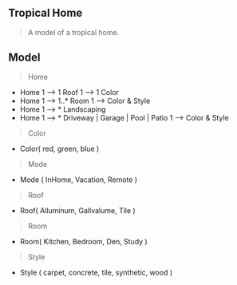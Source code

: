 Tropical Home
-------------
>A model of a tropical home.

Model
-----
>Home
* Home 1 --> 1 Roof 1 --> 1 Color
* Home 1 --> 1..* Room 1 --> Color & Style
* Home 1 --> * Landscaping
* Home 1 --> * Driveway | Garage | Pool | Patio 1 --> Color & Style

>Color
* Color( red, green, blue )

>Mode
* Mode ( InHome, Vacation, Remote )

>Roof
* Roof( Alluminum, Gallvalume, Tile )

>Room
* Room( Kitchen, Bedroom, Den, Study )

>Style
* Style ( carpet, concrete, tile, synthetic, wood )